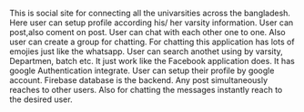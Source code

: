 This is social site for connecting all the univarsities across the bangladesh.
Here user can setup profile according his/ her varsity information.
User can post,also coment on post. User can chat with each other one to one. Also
user can create a group for chatting. For chatting this application has lots of emojies
just like the whatsapp. User can search anothet using
by varsity, Departmen, batch etc. It just work like the Facebook application does.
It has google Authentication integrate. User can setup their profile by google account.
Firebase database is the backend. Any post simultaneously reaches to other users.
Also for chatting the messages instantly reach to the desired user.    
      
